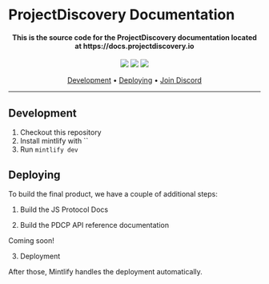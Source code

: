 # ProjectDiscovery Documentation

<h4 align="center">
    This is the source code for the ProjectDiscovery documentation located at https://docs.projectdiscovery.io
</h4>


<p align="center">
<a href="https://github.com/projectdiscovery/docs/issues"><img src="https://img.shields.io/badge/contributions-welcome-brightgreen.svg?style=flat"></a>
<a href="https://twitter.com/pdiscoveryio"><img src="https://img.shields.io/twitter/follow/pdiscoveryio.svg?logo=twitter"></a>
<a href="https://discord.gg/projectdiscovery"><img src="https://img.shields.io/discord/695645237418131507.svg?logo=discord"></a>
</p>

<p align="center">
  <a href="#development">Development</a> •
  <a href="#deploying">Deploying</a> •
  <a href="https://discord.gg/projectdiscovery">Join Discord</a>
</p>

---



## Development

1. Checkout this repository
1. Install mintlify with ``
1. Run `mintlify dev`

## Deploying 

To build the final product, we have a couple of additional steps:

1. Build the JS Protocol Docs


2. Build the PDCP API reference documentation

Coming soon!

3. Deployment

After those, Mintlify handles the deployment automatically.